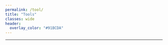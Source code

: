 ```yaml
---
permalink: /tool/
title: "Tools"
classes: wide
header:
  overlay_color: "#91BCDA"
---
```


<div style="border-radius:3px; border-radius:3px; border:1px solid gray"> 
                
</div>

